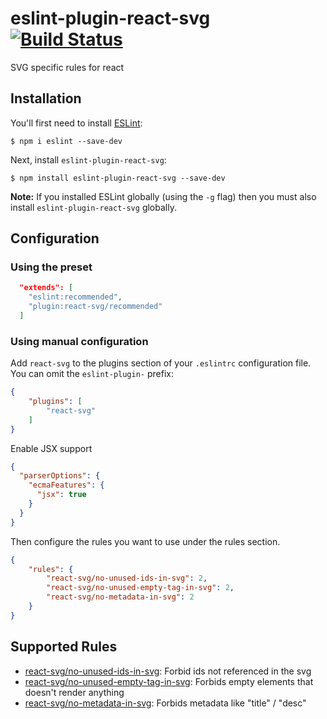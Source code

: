 # eslint-plugin-react-svg [![Build Status](https://travis-ci.org/raix/eslint-plugin-react-svg.svg?branch=master)](https://travis-ci.org/raix/eslint-plugin-react-svg)

SVG specific rules for react

## Installation

You'll first need to install [ESLint](http://eslint.org):

```
$ npm i eslint --save-dev
```

Next, install `eslint-plugin-react-svg`:

```
$ npm install eslint-plugin-react-svg --save-dev
```

**Note:** If you installed ESLint globally (using the `-g` flag) then you must also install `eslint-plugin-react-svg` globally.

## Configuration

### Using the preset

```json
  "extends": [
    "eslint:recommended",
    "plugin:react-svg/recommended"
  ]
```

### Using manual configuration

Add `react-svg` to the plugins section of your `.eslintrc` configuration file. You can omit the `eslint-plugin-` prefix:

```json
{
    "plugins": [
        "react-svg"
    ]
}
```

Enable JSX support

```json
{
  "parserOptions": {
    "ecmaFeatures": {
      "jsx": true
    }
  }
}
```


Then configure the rules you want to use under the rules section.

```json
{
    "rules": {
        "react-svg/no-unused-ids-in-svg": 2,
        "react-svg/no-unused-empty-tag-in-svg": 2,
        "react-svg/no-metadata-in-svg": 2
    }
}
```

## Supported Rules

* [react-svg/no-unused-ids-in-svg](docs/rules/no-unused-ids-in-svg.md): Forbid ids not referenced in the svg
* [react-svg/no-unused-empty-tag-in-svg](docs/rules/no-unused-empty-tag-in-svg): Forbids empty elements that doesn't render anything
* [react-svg/no-metadata-in-svg](docs/rules/no-metadata-in-svg): Forbids metadata like "title" / "desc"
